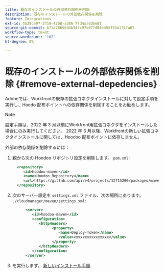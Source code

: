 ```yaml
---
title: 既存のインストールの外部依存関係を削除
description: 既存のインストールの外部依存関係を削除
feature: Integrations
exl-id: 5b28ce97-2719-47b8-a386-77d4aaddbe81
source-git-commit: b71a78696d4b347c97b077d84b455f53a1747a07
workflow-type: tm+mt
source-wordcount: '102'
ht-degree: 0%

---
```


# 既存のインストールの外部依存関係を削除 {#remove-external-depedencies}

Adobeでは、Workfrontの既存の拡張コネクタインストールに対して設定手順を実行し、Hoodo 配布ポイントへの依存関係を削除することをお勧めします。

>[!NOTE]
>
>設定手順は、2022 年 3 月以前にWorkfront用拡張コネクタをインストールした場合にのみ実行してください。 2022 年 3 月以降、Workfrontの新しい拡張コネクタインストールに関しては、Hoodoo 配布ポイントに依存しません。

外部の依存関係を削除するには：

1. 親から次の Hoodoo リポジトリ設定を削除します。 `pom.xml`:

   ```XML
     <repository>
        <id>hoodoo-maven</id>
        <name>Hoodoo Repository</name>
        <url>https://gitlab.com/api/v4/projects/12715200/packages/maven</url>
     </repository>
   ```

1. 次のサーバー設定を `settings.xml` ファイル、次の場所にあります。 `./cloudmanager/maven/settings.xml`:

   ```XML
         <server>
            <id>hoodoo-maven</id>
            <configuration>
               <httpHeaders>
                     <property>
                        <name>Deploy-Token</name>
                        <value>xxxxxxxxxxxxxxxx</value>
                     </property>
               </httpHeaders>
            </configuration>
         </server>
   ```

1. を実行します。 [新しいインストール手順](workfront-connector-install.md).
